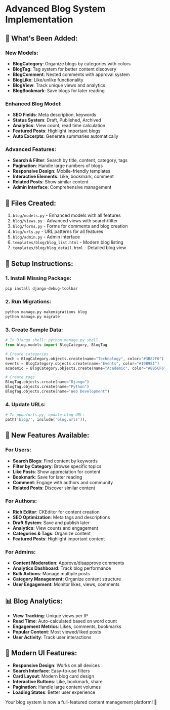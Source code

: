# Advanced Blog System Implementation

## 🚀 **What's Been Added:**

### **New Models:**
- **BlogCategory**: Organize blogs by categories with colors
- **BlogTag**: Tag system for better content discovery  
- **BlogComment**: Nested comments with approval system
- **BlogLike**: Like/unlike functionality
- **BlogView**: Track unique views and analytics
- **BlogBookmark**: Save blogs for later reading

### **Enhanced Blog Model:**
- **SEO Fields**: Meta description, keywords
- **Status System**: Draft, Published, Archived
- **Analytics**: View count, read time calculation
- **Featured Posts**: Highlight important blogs
- **Auto Excerpts**: Generate summaries automatically

### **Advanced Features:**
- **Search & Filter**: Search by title, content, category, tags
- **Pagination**: Handle large numbers of blogs
- **Responsive Design**: Mobile-friendly templates
- **Interactive Elements**: Like, bookmark, comment
- **Related Posts**: Show similar content
- **Admin Interface**: Comprehensive management

## 📁 **Files Created:**

1. `blog/models.py` - Enhanced models with all features
2. `blog/views.py` - Advanced views with search/filter
3. `blog/forms.py` - Forms for comments and blog creation
4. `blog/urls.py` - URL patterns for all features
5. `blog/admin.py` - Admin interface
6. `templates/blog/blog_list.html` - Modern blog listing
7. `templates/blog/blog_detail.html` - Detailed blog view

## 🔧 **Setup Instructions:**

### **1. Install Missing Package:**
```bash
pip install django-debug-toolbar
```

### **2. Run Migrations:**
```bash
python manage.py makemigrations blog
python manage.py migrate
```

### **3. Create Sample Data:**
```python
# In Django shell: python manage.py shell
from blog.models import BlogCategory, BlogTag

# Create categories
tech = BlogCategory.objects.create(name="Technology", color="#3B82F6")
events = BlogCategory.objects.create(name="Events", color="#10B981") 
academic = BlogCategory.objects.create(name="Academic", color="#8B5CF6")

# Create tags
BlogTag.objects.create(name="Django")
BlogTag.objects.create(name="Python")
BlogTag.objects.create(name="Web Development")
```

### **4. Update URLs:**
```python
# In ppuu/urls.py, update blog URL:
path('blog/', include('blog.urls')),
```

## 🎯 **New Features Available:**

### **For Users:**
- **Search Blogs**: Find content by keywords
- **Filter by Category**: Browse specific topics
- **Like Posts**: Show appreciation for content
- **Bookmark**: Save for later reading
- **Comment**: Engage with authors and community
- **Related Posts**: Discover similar content

### **For Authors:**
- **Rich Editor**: CKEditor for content creation
- **SEO Optimization**: Meta tags and descriptions
- **Draft System**: Save and publish later
- **Analytics**: View counts and engagement
- **Categories & Tags**: Organize content
- **Featured Posts**: Highlight important content

### **For Admins:**
- **Content Moderation**: Approve/disapprove comments
- **Analytics Dashboard**: Track blog performance
- **Bulk Actions**: Manage multiple posts
- **Category Management**: Organize content structure
- **User Engagement**: Monitor likes, views, comments

## 📊 **Blog Analytics:**
- **View Tracking**: Unique views per IP
- **Read Time**: Auto-calculated based on word count
- **Engagement Metrics**: Likes, comments, bookmarks
- **Popular Content**: Most viewed/liked posts
- **User Activity**: Track user interactions

## 🎨 **Modern UI Features:**
- **Responsive Design**: Works on all devices
- **Search Interface**: Easy-to-use filters
- **Card Layout**: Modern blog card design
- **Interactive Buttons**: Like, bookmark, share
- **Pagination**: Handle large content volumes
- **Loading States**: Better user experience

Your blog system is now a full-featured content management platform! 🎉